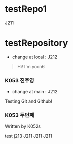 # testRepo1
J211

# testRepository

- change at local : J212

> Hi! I'm yoon6

### K053 진주영

- change at main : J212

Testing Git and Github!

### K053 두번째

Written by K052s

test j213
J211
J211
J211
